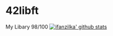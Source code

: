 # 42libft
My Libary
98/100
[![ifanzilka' github stats](https://github-readme-stats.vercel.app/api?username=ew0s&show_icons=true&theme=drakula&bg_color=ffffff&text_color=000000&title_color=000000)](https://github.com/anuraghazra/github-readme-stats)
